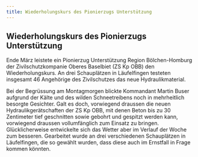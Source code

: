 ```yaml
---
title: Wiederholungskurs des Pionierzugs Unterstützung
---
```


## Wiederholungskurs des Pionierzugs Unterstützung

Ende März leistete ein Pionierzug Unterstützung Region Bölchen-Homburg der Zivilschutzkompanie Oberes Baselbiet (ZS Kp OBB) den Wiederholungskurs. An drei Schauplätzen in Läufelfingen testeten insgesamt 46 Angehörige des Zivilschutzes das neue Hydraulikmaterial.

Bei der Begrüssung am Montagmorgen blickte Kommandant Martin Buser aufgrund der Kälte und des wilden Schneetreibens noch in mehrheitlich besorgte Gesichter. Galt es doch, vorwiegend draussen die neuen Hydraulikgerätschaften der ZS Kp OBB, mit denen Beton bis zu 30 Zentimeter tief geschnitten sowie gebohrt und gespitzt werden kann, vorwiegend draussen vollumfänglich zum Einsatz zu bringen. Glücklicherweise entwickelte sich das Wetter aber im Verlauf der Woche zum besseren.
Gearbeitet wurde an drei verschiedenen Schauplätzen in Läufelfingen, die so gewählt wurden, dass diese auch im Ernstfall in Frage kommen könnten.

